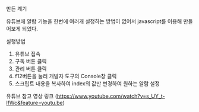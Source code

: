 만든 계기

유튜브에 알람 기능을 한번에 여러개 설정하는 방법이 없어서
javascript를 이용해 만들어보게 되었다. 


실행방법

1. 유튜브 접속
2. 구독 버튼 클릭
3. 관리 버튼 클릭
4. f12버튼을 눌러 개발자 도구의 Console창 클릭
5. 스크립트 내용을 복사하여 index의 값만 변경하여 원하는 알람 설정


유튜브 참고 영상 링크 
(https://www.youtube.com/watch?v=s_UY_t-lfWc&feature=youtu.be)
